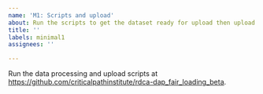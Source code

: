 ```yaml
---
name: 'M1: Scripts and upload'
about: Run the scripts to get the dataset ready for upload then upload it.
title: ''
labels: minimal1
assignees: ''

---
```


Run the data processing and upload scripts at https://github.com/criticalpathinstitute/rdca-dap_fair_loading_beta.
